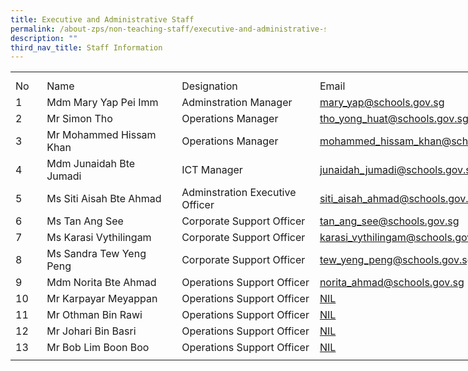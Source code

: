 ```yaml
---
title: Executive and Administrative Staff
permalink: /about-zps/non-teaching-staff/executive-and-administrative-staff/
description: ""
third_nav_title: Staff Information
---
```

<table style="border-collapse:
 collapse;width:620pt" width="825" cellspacing="0" cellpadding="0" border="0"><colgroup><col style="mso-width-source:userset;mso-width-alt:1462;width:30pt" width="40"> <col style="mso-width-source:userset;mso-width-alt:9142;
 width:188pt" span="2" width="250"> <col style="mso-width-source:userset;mso-width-alt:10422;width:214pt" width="285"></colgroup><tbody><tr style="mso-height-source:userset;height:7.5pt" height="10"><td style="height:7.5pt;width:30pt" width="40" class="xl66" height="10"><a name="RANGE!B4:E19"></a></td><td style="width:188pt" width="250" class="xl67"></td><td style="width:188pt" width="250" class="xl67"></td><td style="width:214pt" width="285" class="xl67"></td></tr><tr style="height:15.0pt" height="20"><td style="height:15.0pt" class="xl68" height="20">No</td><td style="border-left:none" class="xl69">Name</td><td style="border-left:none" class="xl69">Designation</td><td style="border-left:none" class="xl68">Email<span style="mso-spacerun:yes">&nbsp;</span></td></tr><tr style="height:15.0pt" height="20"><td style="height:15.0pt;border-top:none" class="xl68" height="20">1</td><td style="border-top:none;border-left:none" class="xl69">Mdm Mary Yap Pei Imm<span style="mso-spacerun:yes">&nbsp;</span></td><td style="border-top:none;border-left:none" class="xl69">Adminstration Manager</td><td style="border-top:none;border-left:none" class="xl70"><a href="mailto:mary_yap@schools.gov.sg">mary_yap@schools.gov.sg</a></td></tr><tr style="height:15.0pt" height="20"><td style="height:15.0pt;border-top:none" class="xl68" height="20">2</td><td style="border-top:none;border-left:none;width:188pt" width="250" class="xl71">Mr Simon Tho</td><td style="border-top:none;border-left:none" class="xl69">Operations Manager</td><td style="border-top:none;border-left:none" class="xl70"><a href="mailto:tho_yong_huat@schools.gov.sg">tho_yong_huat@schools.gov.sg</a></td></tr><tr style="height:15.0pt" height="20"><td style="height:15.0pt;border-top:none" class="xl68" height="20">3</td><td style="border-top:none;border-left:none" class="xl69">Mr Mohammed Hissam Khan<span style="mso-spacerun:yes">&nbsp;</span></td><td style="border-top:none;border-left:none" class="xl69">Operations Manager</td><td style="border-top:none;border-left:none" class="xl70"><a href="mailto:mohammed_hissam_khan@schools.gov.sg">mohammed_hissam_khan@schools.gov.sg</a></td></tr><tr style="height:15.0pt" height="20"><td style="height:15.0pt;border-top:none" class="xl68" height="20">4</td><td style="border-top:none;border-left:none" class="xl69">Mdm Junaidah Bte Jumadi<span style="mso-spacerun:yes">&nbsp;</span></td><td style="border-top:none;border-left:none" class="xl69">ICT Manager</td><td style="border-top:none;border-left:none" class="xl70"><a href="mailto:junaidah_jumadi@schools.gov.sg">junaidah_jumadi@schools.gov.sg</a></td></tr><tr style="height:15.0pt" height="20"><td style="height:15.0pt;border-top:none" class="xl68" height="20">5</td><td style="border-top:none;border-left:none" class="xl69">Ms Siti Aisah Bte Ahmad<span style="mso-spacerun:yes">&nbsp;</span></td><td style="border-top:none;border-left:none" class="xl69">Adminstration Executive Officer</td><td style="border-top:none;border-left:none" class="xl70"><a href="mailto:siti_aisah_ahmad@moe.edu.sg">siti_aisah_ahmad@schools.gov.sg</a></td></tr><tr style="height:15.0pt" height="20"><td style="height:15.0pt;border-top:none" class="xl68" height="20">6</td><td style="border-top:none;border-left:none" class="xl69">Ms Tan Ang See</td><td style="border-top:none;border-left:none" class="xl69">Corporate Support Officer</td><td style="border-top:none;border-left:none" class="xl70"><a href="mailto:tan_ang_see@schools.gov.sg">tan_ang_see@schools.gov.sg</a></td></tr><tr style="height:15.0pt" height="20"><td style="height:15.0pt;border-top:none" class="xl68" height="20">7</td><td style="border-top:none;border-left:none" class="xl69">Ms Karasi Vythilingam</td><td style="border-top:none;border-left:none" class="xl69">Corporate Support Officer</td><td style="border-top:none;border-left:none" class="xl70"><a href="mailto:karasi_vythilingam@schools.gov.sg">karasi_vythilingam@schools.gov.sg</a></td></tr><tr style="height:15.0pt" height="20"><td style="height:15.0pt;border-top:none" class="xl68" height="20">8</td><td style="border-top:none;border-left:none" class="xl69">Ms Sandra Tew Yeng Peng</td><td style="border-top:none;border-left:none" class="xl69">Corporate Support Officer</td><td style="border-top:none;border-left:none" class="xl70"><a href="mailto:norita_ahmad@schools.gov.sg">tew_yeng_peng@schools.gov.sg</a></td></tr><tr style="height:15.0pt" height="20"><td style="height:15.0pt;border-top:none" class="xl68" height="20">9</td><td style="border-top:none;border-left:none" class="xl69">Mdm Norita Bte Ahmad<span style="mso-spacerun:yes">&nbsp;</span></td><td style="border-top:none;border-left:none" class="xl69">Operations Support Officer</td><td style="border-top:none;border-left:none" class="xl70"><a href="mailto:zhonghua_ps@moe.edu.sg">norita_ahmad@schools.gov.sg</a></td></tr><tr style="height:15.0pt" height="20"><td style="height:15.0pt;border-top:none" class="xl68" height="20">10</td><td style="border-top:none;border-left:none" class="xl69">Mr Karpayar Meyappan</td><td style="border-top:none;border-left:none" class="xl69">Operations Support Officer</td><td style="border-top:none;border-left:none" class="xl70"><a href="mailto:zhonghua_ps@moe.edu.sg">NIL</a></td></tr><tr style="height:15.0pt" height="20"><td style="height:15.0pt;border-top:none" class="xl68" height="20">11</td><td style="border-top:none;border-left:none" class="xl69">Mr Othman Bin Rawi<span style="mso-spacerun:yes">&nbsp;</span></td><td style="border-top:none;border-left:none" class="xl69">Operations Support Officer</td><td style="border-top:none;border-left:none" class="xl70"><a href="mailto:zhonghua_ps@moe.edu.sg">NIL</a></td></tr><tr style="height:15.0pt" height="20"><td style="height:15.0pt;border-top:none" class="xl68" height="20">12</td><td style="border-top:none;border-left:none" class="xl69">Mr Johari Bin Basri<span style="mso-spacerun:yes">&nbsp;</span></td><td style="border-top:none;border-left:none" class="xl69">Operations Support Officer</td><td style="border-top:none;border-left:none" class="xl70"><a href="mailto:zhonghua_ps@moe.edu.sg">NIL</a></td></tr><tr style="height:15.0pt" height="20"><td style="height:15.0pt;border-top:none" class="xl68" height="20">13</td><td style="border-top:none;border-left:none" class="xl69">Mr Bob Lim Boon Boo<span style="mso-spacerun:yes">&nbsp;</span></td><td style="border-top:none;border-left:none" class="xl69">Operations Support Officer</td><td style="border-top:none;border-left:none" class="xl70"><a href="mailto:zhonghua_ps@moe.edu.sg">NIL</a></td></tr><tr style="mso-height-source:userset;height:5.25pt" height="7"><td style="height:5.25pt" class="xl66" height="7"></td><td class="xl67"></td><td class="xl67"></td><td class="xl67"></td></tr></tbody></table>